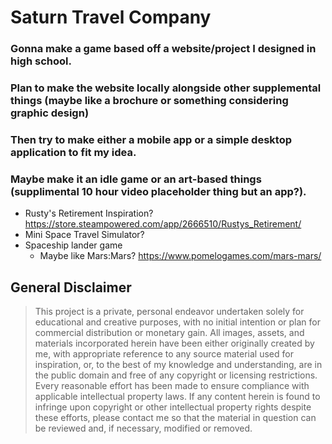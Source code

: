 # Saturn Travel Company

### Gonna make a game based off a website/project I designed in high school.

### Plan to make the website locally alongside other supplemental things (maybe like a brochure or something considering graphic design)

### Then try to make either a mobile app or a simple desktop application to fit my idea.

### Maybe make it an idle game or an art-based things (supplimental 10 hour video placeholder thing but an app?).
* Rusty's Retirement Inspiration? https://store.steampowered.com/app/2666510/Rustys_Retirement/
* Mini Space Travel Simulator?
* Spaceship lander game
  * Maybe like Mars:Mars? https://www.pomelogames.com/mars-mars/



## General Disclaimer
> This project is a private, personal endeavor undertaken solely for educational and creative purposes, with no initial intention or plan for commercial distribution or monetary gain. All images, assets, and materials incorporated herein have been either originally created by me, with appropriate reference to any source material used for inspiration, or, to the best of my knowledge and understanding, are in the public domain and free of any copyright or licensing restrictions. Every reasonable effort has been made to ensure compliance with applicable intellectual property laws. If any content herein is found to infringe upon copyright or other intellectual property rights despite these efforts, please contact me so that the material in question can be reviewed and, if necessary, modified or removed.
